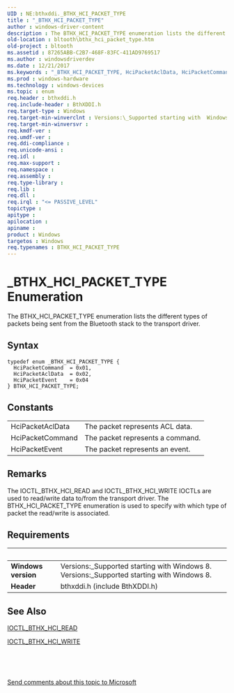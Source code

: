 ```yaml
---
UID : NE:bthxddi._BTHX_HCI_PACKET_TYPE
title : "_BTHX_HCI_PACKET_TYPE"
author : windows-driver-content
description : The BTHX_HCI_PACKET_TYPE enumeration lists the different types of packets being sent from the Bluetooth stack to the transport driver.
old-location : bltooth\bthx_hci_packet_type.htm
old-project : bltooth
ms.assetid : 87265ABB-C2B7-468F-83FC-411AD9769517
ms.author : windowsdriverdev
ms.date : 12/21/2017
ms.keywords : "_BTHX_HCI_PACKET_TYPE, HciPacketAclData, HciPacketCommand, bthxddi/BTHX_HCI_PACKET_TYPE, BTHX_HCI_PACKET_TYPE enumeration [Bluetooth Devices], bthxddi/HciPacketEvent, BTHX_HCI_PACKET_TYPE, HciPacketEvent, bthxddi/HciPacketAclData, bthxddi/HciPacketCommand, bltooth.bthx_hci_packet_type"
ms.prod : windows-hardware
ms.technology : windows-devices
ms.topic : enum
req.header : bthxddi.h
req.include-header : BthXDDI.h
req.target-type : Windows
req.target-min-winverclnt : Versions:\_Supported starting with  Windows 8.
req.target-min-winversvr : 
req.kmdf-ver : 
req.umdf-ver : 
req.ddi-compliance : 
req.unicode-ansi : 
req.idl : 
req.max-support : 
req.namespace : 
req.assembly : 
req.type-library : 
req.lib : 
req.dll : 
req.irql : "<= PASSIVE_LEVEL"
topictype : 
apitype : 
apilocation : 
apiname : 
product : Windows
targetos : Windows
req.typenames : BTHX_HCI_PACKET_TYPE
---
```


# _BTHX_HCI_PACKET_TYPE Enumeration
The BTHX_HCI_PACKET_TYPE enumeration lists the different types of packets being sent from the Bluetooth stack to the transport driver.

## Syntax
````
typedef enum _BTHX_HCI_PACKET_TYPE { 
  HciPacketCommand  = 0x01,
  HciPacketAclData  = 0x02,
  HciPacketEvent    = 0x04
} BTHX_HCI_PACKET_TYPE;
````

## Constants

<table>

<tr>
<td>HciPacketAclData</td>
<td>The packet represents ACL data.</td>
</tr>

<tr>
<td>HciPacketCommand</td>
<td>The packet represents a command.</td>
</tr>

<tr>
<td>HciPacketEvent</td>
<td>The packet represents an event.</td>
</tr>
</table>

## Remarks

The IOCTL_BTHX_HCI_READ and IOCTL_BTHX_HCI_WRITE IOCTLs are used to read/write data to/from the transport driver. The BTHX_HCI_PACKET_TYPE enumeration is used to specify with which type of packet the read/write is associated.

## Requirements
| &nbsp; | &nbsp; |
| ---- |:---- |
| **Windows version** | Versions:\_Supported starting with  Windows 8. Versions:\_Supported starting with  Windows 8. |
| **Header** | bthxddi.h (include BthXDDI.h) |

## See Also

<a href="..\bthxddi\ni-bthxddi-ioctl_bthx_read_hci.md">IOCTL_BTHX_HCI_READ</a>

<a href="..\bthxddi\ni-bthxddi-ioctl_bthx_write_hci.md">IOCTL_BTHX_HCI_WRITE</a>

 

 

<a href="mailto:wsddocfb@microsoft.com?subject=Documentation%20feedback [bltooth\bltooth]:%20BTHX_HCI_PACKET_TYPE enumeration%20 RELEASE:%20(12/21/2017)&amp;body=%0A%0APRIVACY STATEMENT%0A%0AWe use your feedback to improve the documentation. We don't use your email address for any other purpose, and we'll remove your email address from our system after the issue that you're reporting is fixed. While we're working to fix this issue, we might send you an email message to ask for more info. Later, we might also send you an email message to let you know that we've addressed your feedback.%0A%0AFor more info about Microsoft's privacy policy, see http://privacy.microsoft.com/en-us/default.aspx." title="Send comments about this topic to Microsoft">Send comments about this topic to Microsoft</a>